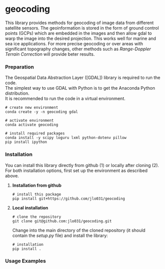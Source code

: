 # geocoding
This library provides methods for geocoding of image data from different satellite sensors. The geoinformation is stored in the form of ground control points (GCPs) which are embedded in the images and then allow gdal to warp the image into the desired projection. This works well for marine and sea ice applications. For more precise geocoding or over areas with significant topography changes, other methods such as *Range-Doppler Terrain Correction* will provide beter results.



### Preparation
The Geospatial Data Abstraction Layer ([GDAL]) library is required to run the code.  
The simplest way to use GDAL with Python is to get the Anaconda Python distribution.  
It is recommended to run the code in a virtual environment.

    # create new environment
    conda create -y -n geocoding gdal
    
    # activate environment
    conda activate geocoding
    
    # install required packages
    conda install -y scipy loguru lxml python-dotenv pillow
    pip install ipython


### Installation
You can install this library directly from github (1) or locally after cloning (2).  
For both installation options, first set up the environment as described above.

1. **Installation from github**

       # install this package
       pip install git+https://github.com/jlo031/geocoding

2. **Local installation**

       # clone the repository
       git clone git@github.com:jlo031/geocoding.git

   Change into the main directory of the cloned repository (it should contain the *setup.py* file) and install the library:

       # installation
       pip install .



### Usage Examples
